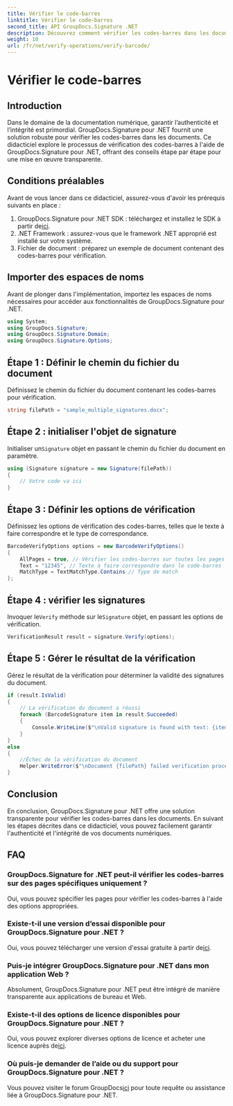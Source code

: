 ```yaml
---
title: Vérifier le code-barres
linktitle: Vérifier le code-barres
second_title: API GroupDocs.Signature .NET
description: Découvrez comment vérifier les codes-barres dans les documents à l'aide de GroupDocs.Signature pour .NET. Suivez notre didacticiel étape par étape pour une mise en œuvre transparente.
weight: 10
url: /fr/net/verify-operations/verify-barcode/
---
```


# Vérifier le code-barres

## Introduction
Dans le domaine de la documentation numérique, garantir l’authenticité et l’intégrité est primordial. GroupDocs.Signature pour .NET fournit une solution robuste pour vérifier les codes-barres dans les documents. Ce didacticiel explore le processus de vérification des codes-barres à l'aide de GroupDocs.Signature pour .NET, offrant des conseils étape par étape pour une mise en œuvre transparente.
## Conditions préalables
Avant de vous lancer dans ce didacticiel, assurez-vous d'avoir les prérequis suivants en place :
1.  GroupDocs.Signature pour .NET SDK : téléchargez et installez le SDK à partir de[ici](https://releases.groupdocs.com/signature/net/).
2. .NET Framework : assurez-vous que le framework .NET approprié est installé sur votre système.
3. Fichier de document : préparez un exemple de document contenant des codes-barres pour vérification.

## Importer des espaces de noms
Avant de plonger dans l'implémentation, importez les espaces de noms nécessaires pour accéder aux fonctionnalités de GroupDocs.Signature pour .NET.
```csharp
using System;
using GroupDocs.Signature;
using GroupDocs.Signature.Domain;
using GroupDocs.Signature.Options;
```
## Étape 1 : Définir le chemin du fichier du document
Définissez le chemin du fichier du document contenant les codes-barres pour vérification.
```csharp
string filePath = "sample_multiple_signatures.docx";
```
## Étape 2 : initialiser l'objet de signature
 Initialiser un`Signature` objet en passant le chemin du fichier du document en paramètre.
```csharp
using (Signature signature = new Signature(filePath))
{
    // Votre code va ici
}
```
## Étape 3 : Définir les options de vérification
Définissez les options de vérification des codes-barres, telles que le texte à faire correspondre et le type de correspondance.
```csharp
BarcodeVerifyOptions options = new BarcodeVerifyOptions()
{
    AllPages = true, // Vérifier les codes-barres sur toutes les pages
    Text = "12345", // Texte à faire correspondre dans le code-barres
    MatchType = TextMatchType.Contains // Type de match
};
```
## Étape 4 : vérifier les signatures
 Invoquer le`Verify` méthode sur le`Signature` objet, en passant les options de vérification.
```csharp
VerificationResult result = signature.Verify(options);
```
## Étape 5 : Gérer le résultat de la vérification
Gérez le résultat de la vérification pour déterminer la validité des signatures du document.
```csharp
if (result.IsValid)
{
    // La vérification du document a réussi
    foreach (BarcodeSignature item in result.Succeeded)
    {
        Console.WriteLine($"\nValid signature is found with text: {item.Text} and type: {item.EncodeType.TypeName}.");
    }
}
else
{
    //Échec de la vérification du document
    Helper.WriteError($"\nDocument {filePath} failed verification process.");
}
```

## Conclusion
En conclusion, GroupDocs.Signature pour .NET offre une solution transparente pour vérifier les codes-barres dans les documents. En suivant les étapes décrites dans ce didacticiel, vous pouvez facilement garantir l'authenticité et l'intégrité de vos documents numériques.
## FAQ
### GroupDocs.Signature for .NET peut-il vérifier les codes-barres sur des pages spécifiques uniquement ?
Oui, vous pouvez spécifier les pages pour vérifier les codes-barres à l'aide des options appropriées.
### Existe-t-il une version d’essai disponible pour GroupDocs.Signature pour .NET ?
 Oui, vous pouvez télécharger une version d'essai gratuite à partir de[ici](https://releases.groupdocs.com/).
### Puis-je intégrer GroupDocs.Signature pour .NET dans mon application Web ?
Absolument, GroupDocs.Signature pour .NET peut être intégré de manière transparente aux applications de bureau et Web.
### Existe-t-il des options de licence disponibles pour GroupDocs.Signature pour .NET ?
 Oui, vous pouvez explorer diverses options de licence et acheter une licence auprès de[ici](https://purchase.groupdocs.com/buy).
### Où puis-je demander de l’aide ou du support pour GroupDocs.Signature pour .NET ?
 Vous pouvez visiter le forum GroupDocs[ici](https://forum.groupdocs.com/c/signature/13) pour toute requête ou assistance liée à GroupDocs.Signature pour .NET.